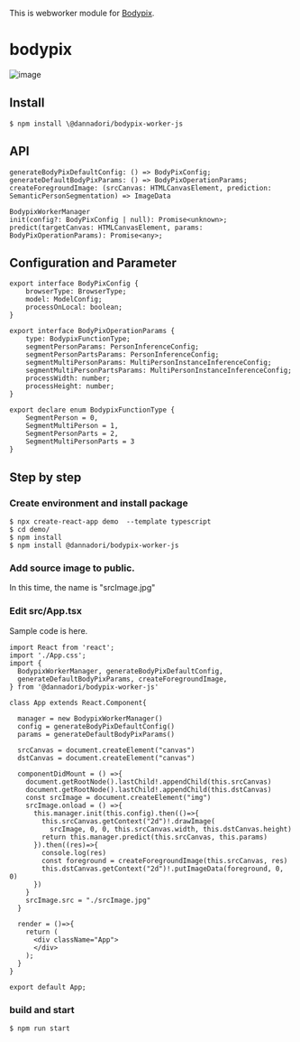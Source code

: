 This is webworker module for [Bodypix](https://github.com/tensorflow/tfjs-models/tree/master/body-pix).

# bodypix

![image](https://user-images.githubusercontent.com/48346627/95987700-be773780-0e62-11eb-9645-40b7c0adb826.png)

## Install

```
$ npm install \@dannadori/bodypix-worker-js
```

## API

```
generateBodyPixDefaultConfig: () => BodyPixConfig;
generateDefaultBodyPixParams: () => BodyPixOperationParams;
createForegroundImage: (srcCanvas: HTMLCanvasElement, prediction: SemanticPersonSegmentation) => ImageData

BodypixWorkerManager
init(config?: BodyPixConfig | null): Promise<unknown>;
predict(targetCanvas: HTMLCanvasElement, params: BodyPixOperationParams): Promise<any>;
```

## Configuration and Parameter

```
export interface BodyPixConfig {
    browserType: BrowserType;
    model: ModelConfig;
    processOnLocal: boolean;
}

export interface BodyPixOperationParams {
    type: BodypixFunctionType;
    segmentPersonParams: PersonInferenceConfig;
    segmentPersonPartsParams: PersonInferenceConfig;
    segmentMultiPersonParams: MultiPersonInstanceInferenceConfig;
    segmentMultiPersonPartsParams: MultiPersonInstanceInferenceConfig;
    processWidth: number;
    processHeight: number;
}

export declare enum BodypixFunctionType {
    SegmentPerson = 0,
    SegmentMultiPerson = 1,
    SegmentPersonParts = 2,
    SegmentMultiPersonParts = 3
}
```

## Step by step

### Create environment and install package

```
$ npx create-react-app demo  --template typescript
$ cd demo/
$ npm install
$ npm install @dannadori/bodypix-worker-js
```

### Add source image to public.

In this time, the name is "srcImage.jpg"

### Edit src/App.tsx

Sample code is here.

```
import React from 'react';
import './App.css';
import {
  BodypixWorkerManager, generateBodyPixDefaultConfig,
  generateDefaultBodyPixParams, createForegroundImage,
} from '@dannadori/bodypix-worker-js'

class App extends React.Component{

  manager = new BodypixWorkerManager()
  config = generateBodyPixDefaultConfig()
  params = generateDefaultBodyPixParams()

  srcCanvas = document.createElement("canvas")
  dstCanvas = document.createElement("canvas")

  componentDidMount = () =>{
    document.getRootNode().lastChild!.appendChild(this.srcCanvas)
    document.getRootNode().lastChild!.appendChild(this.dstCanvas)
    const srcImage = document.createElement("img")
    srcImage.onload = () =>{
      this.manager.init(this.config).then(()=>{
        this.srcCanvas.getContext("2d")!.drawImage(
          srcImage, 0, 0, this.srcCanvas.width, this.dstCanvas.height)
        return this.manager.predict(this.srcCanvas, this.params)
      }).then((res)=>{
        console.log(res)
        const foreground = createForegroundImage(this.srcCanvas, res)
        this.dstCanvas.getContext("2d")!.putImageData(foreground, 0, 0)
      })
    }
    srcImage.src = "./srcImage.jpg"
  }

  render = ()=>{
    return (
      <div className="App">
      </div>
    );
  }
}

export default App;

```

### build and start

```
$ npm run start
```
